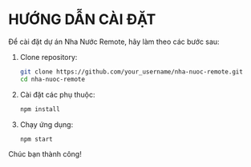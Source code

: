 # HƯỚNG DẪN CÀI ĐẶT

Để cài đặt dự án Nha Nước Remote, hãy làm theo các bước sau:

1. Clone repository:
   ```bash
   git clone https://github.com/your_username/nha-nuoc-remote.git
   cd nha-nuoc-remote
   ```
2. Cài đặt các phụ thuộc:
   ```bash
   npm install
   ```
3. Chạy ứng dụng:
   ```bash
   npm start
   ```

Chúc bạn thành công!